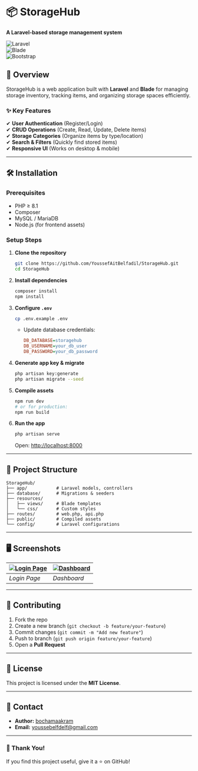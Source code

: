 # **📦 StorageHub**  
**A Laravel-based storage management system**  

![Laravel](https://img.shields.io/badge/Laravel-FF2D20?style=for-the-badge&logo=laravel&logoColor=white)  
![Blade](https://img.shields.io/badge/Blade-FF2D20?style=for-the-badge&logo=laravel&logoColor=white)  
![Bootstrap](https://img.shields.io/badge/Bootstrap-563D7C?style=for-the-badge&logo=bootstrap&logoColor=white)  

## **📌 Overview**  
StorageHub is a web application built with **Laravel** and **Blade** for managing storage inventory, tracking items, and organizing storage spaces efficiently.  

### **✨ Key Features**  
✔ **User Authentication** (Register/Login)  
✔ **CRUD Operations** (Create, Read, Update, Delete items)  
✔ **Storage Categories** (Organize items by type/location)  
✔ **Search & Filters** (Quickly find stored items)  
✔ **Responsive UI** (Works on desktop & mobile)  

---

## **🛠 Installation**  
### **Prerequisites**  
- PHP ≥ 8.1  
- Composer  
- MySQL / MariaDB  
- Node.js (for frontend assets)  

### **Setup Steps**  
1. **Clone the repository**  
   ```sh
   git clone https://github.com/YoussefAitBelfadil/StorageHub.git
   cd StorageHub
   ```

2. **Install dependencies**  
   ```sh
   composer install
   npm install
   ```

3. **Configure `.env`**  
   ```sh
   cp .env.example .env
   ```
   - Update database credentials:
     ```ini
     DB_DATABASE=storagehub
     DB_USERNAME=your_db_user
     DB_PASSWORD=your_db_password
     ```

4. **Generate app key & migrate**  
   ```sh
   php artisan key:generate
   php artisan migrate --seed
   ```

5. **Compile assets**  
   ```sh
   npm run dev
   # or for production:
   npm run build
   ```

6. **Run the app**  
   ```sh
   php artisan serve
   ```
   Open: [http://localhost:8000](http://localhost:8000)  

---

## **📂 Project Structure**  
```
StorageHub/
├── app/           # Laravel models, controllers
├── database/      # Migrations & seeders
├── resources/
│   ├── views/     # Blade templates
│   └── css/       # Custom styles
├── routes/        # web.php, api.php
├── public/        # Compiled assets
└── config/        # Laravel configurations
```

---

## **🖥️ Screenshots**  
|[ ![Login Page](https://via.placeholder.com/400x200?text=Login+Page)](https://res.cloudinary.com/dyhlpbmru/image/upload/v1746456535/screencapture-127-0-0-1-8000-login-2025-05-05-15_44_36_tsnsbi.png) |[ ![Dashboard](https://via.placeholder.com/400x200?text=Dashboard)](https://res.cloudinary.com/dyhlpbmru/image/upload/v1746456534/screencapture-127-0-0-1-8000-dashboard-2025-05-05-15_44_15_u2zeib.png) |
|-------------------------------------------------------------------|----------------------------------------------------------------|
| *Login Page*                                                      | *Dashboard*                                                   |

---

## **🤝 Contributing**  
1. Fork the repo  
2. Create a new branch (`git checkout -b feature/your-feature`)  
3. Commit changes (`git commit -m "Add new feature"`)  
4. Push to branch (`git push origin feature/your-feature`)  
5. Open a **Pull Request**  

---

## **📜 License**  
This project is licensed under the **MIT License**.  

---

## **📧 Contact**  
- **Author:** [bochamaakram](https://github.com/bochamaakram)  
- **Email:** youssebelfdelf@gmail.com  

---

### **🙏 Thank You!**  
If you find this project useful, give it a ⭐ on GitHub!  
